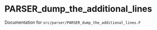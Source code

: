 # PARSER_dump_the_additional_lines

Documentation for `src/parser/PARSER_dump_the_additional_lines.F`
